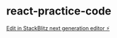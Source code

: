 # react-practice-code

[Edit in StackBlitz next generation editor ⚡️](https://stackblitz.com/~/github.com/starvikas1988/react-practice-code)